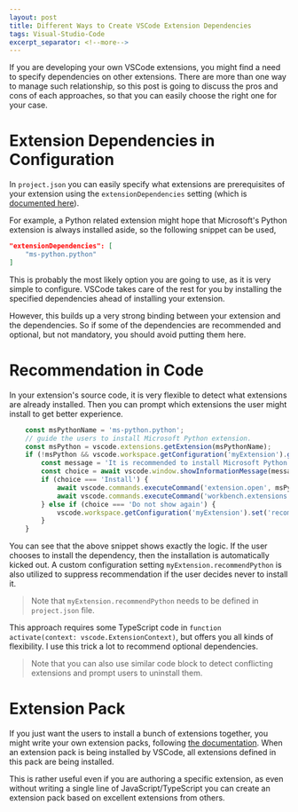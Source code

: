 ```yaml
---
layout: post
title: Different Ways to Create VSCode Extension Dependencies
tags: Visual-Studio-Code
excerpt_separator: <!--more-->
---
```


If you are developing your own VSCode extensions, you might find a need to specify dependencies on other extensions. There are more than one way to manage such relationship, so this post is going to discuss the pros and cons of each approaches, so that you can easily choose the right one for your case.
<!--more-->

# Extension Dependencies in Configuration

In `project.json` you can easily specify what extensions are prerequisites of your extension using the `extensionDependencies` setting (which is [documented here](https://code.visualstudio.com/api/references/extension-manifest)).

For example, a Python related extension might hope that Microsoft's Python extension is always installed aside, so the following snippet can be used,

``` json
"extensionDependencies": [
    "ms-python.python"
]
```

This is probably the most likely option you are going to use, as it is very simple to configure. VSCode takes care of the rest for you by installing the specified dependencies ahead of installing your extension.

However, this builds up a very strong binding between your extension and the dependencies. So if some of the dependencies are recommended and optional, but not mandatory, you should avoid putting them here.

# Recommendation in Code

In your extension's source code, it is very flexible to detect what extensions are already installed. Then you can prompt which extensions the user might install to get better experience.

``` typescript
    const msPythonName = 'ms-python.python';
    // guide the users to install Microsoft Python extension.
    const msPython = vscode.extensions.getExtension(msPythonName);
    if (!msPython && vscode.workspace.getConfiguration('myExtension').get('recommendPython', true)) {
        const message = 'It is recommended to install Microsoft Python extension. Do you want to install it now?';
        const choice = await vscode.window.showInformationMessage(message, 'Install', 'Not now', 'Do not show again');
        if (choice === 'Install') {
            await vscode.commands.executeCommand('extension.open', msPythonName); // open Extension tab and show extension details.
            await vscode.commands.executeCommand('workbench.extensions.installExtension', msPythonName); // install the extension.
        } else if (choice === 'Do not show again') {
            vscode.workspace.getConfiguration('myExtension').set('recommendPython', false);
        }
    }
```

You can see that the above snippet shows exactly the logic. If the user chooses to install the dependency, then the installation is automatically kicked out. A custom configuration setting `myExtension.recommendPython` is also utilized to suppress recommendation if the user decides never to install it.

> Note that `myExtension.recommendPython` needs to be defined in `project.json` file.

This approach requires some TypeScript code in `function activate(context: vscode.ExtensionContext)`, but offers you all kinds of flexibility. I use this trick a lot to recommend optional dependencies.

> Note that you can also use similar code block to detect conflicting extensions and prompt users to uninstall them.

# Extension Pack

If you just want the users to install a bunch of extensions together, you might write your own extension packs, following [the documentation](https://code.visualstudio.com/api/references/extension-manifest#extension-packs). When an extension pack is being installed by VSCode, all extensions defined in this pack are being installed.

This is rather useful even if you are authoring a specific extension, as even without writing a single line of JavaScript/TypeScript you can create an extension pack based on excellent extensions from others.
